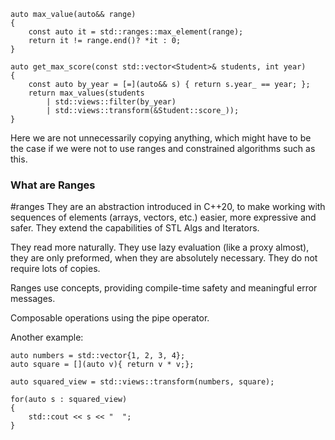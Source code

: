 ```
auto max_value(auto&& range)
{ 
	const auto it = std::ranges::max_element(range);
	return it != range.end()? *it : 0;
}

auto get_max_score(const std::vector<Student>& students, int year)
{ 
	const auto by_year = [=](auto&& s) { return s.year_ == year; };
	return max_values(students 
		| std::views::filter(by_year)
		| std::views::transform(&Student::score_));
}
```

Here we are not unnecessarily copying anything, which might have to be the case if we were not to use ranges and constrained algorithms such as this. 

### What are Ranges
#ranges 
They are an abstraction introduced in C++20, to make working with sequences of elements (arrays, vectors, etc.) easier, more expressive and safer. 
They extend the capabilities of STL Algs and Iterators. 

They read more naturally. 
They use lazy evaluation (like a proxy almost), they are only preformed, when they are absolutely necessary. 
They do not require lots of copies. 

Ranges use concepts, providing compile-time safety and meaningful error messages. 

Composable operations using the pipe operator. 

Another example: 

```
auto numbers = std::vector{1, 2, 3, 4};
auto square = [](auto v){ return v * v;};

auto squared_view = std::views::transform(numbers, square);

for(auto s : squared_view)
{ 
	std::cout << s << "  ";
}
```


